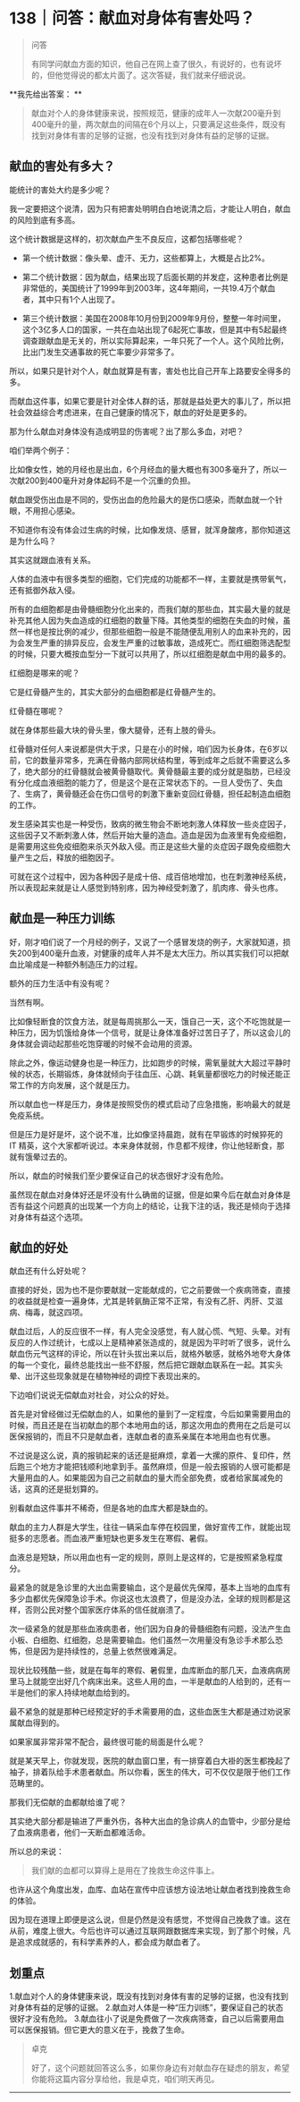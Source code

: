 # 138｜问答：献血对身体有害处吗？

> 问答
> 
> 有同学问献血方面的知识，他自己在网上查了很久，有说好的，也有说坏的，但他觉得说的都太片面了。这次答疑，我们就来仔细说说。

 **我先给出答案： **

> 献血对个人的身体健康来说，按照规范，健康的成年人一次献200毫升到400毫升的量，两次献血的间隔在6个月以上，只要满足这些条件，既没有找到对身体有害的足够的证据，也没有找到对身体有益的足够的证据。

## 献血的害处有多大？

能统计的害处大约是多少呢？

我一定要把这个说清，因为只有把害处明明白白地说清之后，才能让人明白，献血的风险到底有多高。

这个统计数据是这样的，初次献血产生不良反应，这都包括哪些呢？

* 第一个统计数据：像头晕、虚汗、无力，这些都算上，大概是占比2%。

* 第二个统计数据：因为献血，结果出现了后面长期的并发症，这种患者比例是非常低的，美国统计了1999年到2003年，这4年期间，一共19.4万个献血者，其中只有1个人出现了。

* 第三个统计数据：美国在2008年10月份到2009年9月份，整整一年时间里，这个3亿多人口的国家，一共在血站出现了6起死亡事故，但是其中有5起最终调查跟献血是无关的，所以实际算起来，一年只死了一个人。这个风险比例，比出门发生交通事故的死亡率要少非常多了。

所以，如果只是针对个人，献血就算是有害，害处也比自己开车上路要安全得多的多。

而献血这件事，如果它要是针对全体人群的话，那就是益处更大的事儿了，所以把社会效益综合考虑进来，在自己健康的情况下，献血的好处是更多的。

那为什么献血对身体没有造成明显的伤害呢？出了那么多血，对吧？

咱们举两个例子：

比如像女性，她的月经也是出血，6个月经血的量大概也有300多毫升了，所以一次献200到400毫升对身体起码不是一个沉重的负担。

献血跟受伤出血是不同的，受伤出血的危险最大的是伤口感染，而献血就一个针眼，不用担心感染。

不知道你有没有体会过生病的时候，比如像发烧、感冒，就浑身酸疼，那你知道这是为什么吗？

其实这就跟血液有关系。

人体的血液中有很多类型的细胞，它们完成的功能都不一样，主要就是携带氧气，还有抵御外敌入侵。

所有的血细胞都是由骨髓细胞分化出来的，而我们献的那些血，其实最大量的就是补充其他人因为失血造成的红细胞的数量下降。其他类型的细胞在失血的时候，虽然一样也是按比例的减少，但那些细胞一般是不能随便乱用别人的血来补充的，因为会发生严重的排异反应，会发生严重的过敏事故，造成死亡。而红细胞筛选配型的时候，只要大概按血型分一下就可以共用了，所以红细胞是献血中用的最多的。

红细胞是哪来的呢？

它是红骨髓产生的，其实大部分的血细胞都是红骨髓产生的。

红骨髓在哪呢？

就在身体那些最大块的骨头里，像大腿骨，还有上肢的骨头。

红骨髓对任何人来说都是供大于求，只是在小的时候，咱们因为长身体，在6岁以前，它的数量非常多，充满在骨骼内部网状结构里，等到成年之后就不需要这么多了，绝大部分的红骨髓就会被黄骨髓取代。黄骨髓最主要的成分就是脂肪，已经没有分化成血液细胞的能力了，但是这个是在正常状态下的。一旦人受伤了、失血了、生病了，黄骨髓还会在伤口信号的刺激下重新变回红骨髓，担任起制造血细胞的工作。

发生感染其实也是一种受伤，致病的微生物会不断地刺激人体释放一些炎症因子，这些因子又不断刺激人体，然后开始大量的造血。造血是因为血液里有免疫细胞，是需要用这些免疫细胞来杀灭外敌入侵。而正是这些大量的炎症因子跟免疫细胞大量产生之后，释放的细胞因子。

可就在这个过程中，因为各种因子是成十倍、成百倍地增加，也在刺激神经系统，所以表现起来就是让人感觉到特别疼，因为神经受刺激了，肌肉疼、骨头也疼。

## 献血是一种压力训练

好，刚才咱们说了一个月经的例子，又说了一个感冒发烧的例子，大家就知道，损失200到400毫升血液，对健康的成年人并不是太大压力。所以其实我们可以把献血比喻成是一种额外制造压力的过程。

额外的压力生活中有没有呢？

当然有啊。

比如像轻断食的饮食方法，就是每周挑那么一天，饿自己一天，这个不吃饱就是一种压力，因为饥饿给身体一个信号，就是让身体准备好过苦日子了，所以这会儿的身体就会调动起那些吃饱穿暖的时候不会动用的资源。

除此之外，像运动健身也是一种压力，比如跑步的时候，需氧量就大大超过平静时候的状态，长期锻炼，身体就倾向于往血压、心跳、耗氧量都很吃力的时候还能正常工作的方向发展，这个就是压力。

所以献血也一样是压力，身体是按照受伤的模式启动了应急措施，影响最大的就是免疫系统。

但是压力是好是坏，这个说不准，比如像坚持晨跑，就有在早锻炼的时候猝死的 IT 精英，这个大家都听说过。本来身体就弱，作息都不规律，你让他轻断食，那就有饿晕过去的。

所以，献血的时候我们至少要保证自己的状态很好才没有危险。

虽然现在献血对身体好还是坏没有什么确凿的证据，但是如果今后在献血对身体是否有益这个问题真的出现某一个方向上的结论，让我下注的话，我还是倾向于选择对身体有益这个选项。

## 献血的好处

献血还有什么好处呢？

直接的好处，因为也不是你要献就一定能献成的，它之前要做一个疾病筛查，直接的收益就是检查一遍身体，尤其是转氨酶正常不正常，有没有乙肝、丙肝、艾滋病、梅毒，就这四项。

献血过后，人的反应很不一样，有人完全没感觉，有人就心慌、气短、头晕。对有反应的人作过统计，七成以上是精神紧张造成的，就是因为平时听了很多，说什么献血伤元气这样的评论，所以在针头拔出来以后，就格外敏感，就格外地夸大身体的每一个变化，最终总能找出一些不舒服，然后把它跟献血联系在一起。其实头晕、出汗这些现象就是在植物神经的调控下表现出来的。

下边咱们说说无偿献血对社会，对公众的好处。

首先是对曾经做过无偿献血的人，如果他的量到了一定程度，今后如果需要用血的时候，而且还是在当初献血的那个本地用血的话，那这次用血的费用在之后是可以医保报销的，而且不只是献血者，连献血者的直系亲属在本地用血也有优惠。

不过说是这么说，真的报销起来的话还是挺麻烦，拿着一大摞的原件、复印件，然后跑三个地方才能把钱顺利地拿到手。虽然麻烦，但是一般去报销的人很可能都是大量用血的人。如果能因为自己之前献血的量大而全部免费，或者给家属减免的话，这真的还是挺划算的。

别看献血这件事并不稀奇，但是各地的血库大都是缺血的。

献血的主力人群是大学生，往往一辆采血车停在校园里，做好宣传工作，就能出现挺多的志愿者。而血液严重短缺也更多发生在寒假、暑假。

血液总是短缺，所以用血也有一定的规则，原则上是这样的，它是按照紧急程度分。

最紧急的就是急诊里的大出血需要输血，这个是最优先保障，基本上当地的血库有多少血都优先保障急诊手术。你说这也太浪费了，但是没办法，全球的规则都是这样，否则公民对整个国家医疗体系的信任就崩溃了。

次一级紧急的就是那些血液病患者，他们因为自身的骨髓细胞有问题，没法产生血小板、白细胞、红细胞，总是需要输血。他们虽然一次用量没有急诊手术那么恐怖，但是因为是持续性的，总量上依然很难满足。

现状比较残酷一些，就是在每年的寒假、暑假里，血库断血的那几天，血液病病房里马上就能空出好几个病床出来。这些人用的血，一半是献血的人给到的，还有一半是他们的家人持续地献血给到的。

最不紧急的就是那种已经预定好的手术需要用的血，这些血医生大都是通过劝说家属献血得到的。

如果家属非常非常不配合，最终很可能的局面是什么呢？

就是某天早上，你就发现，医院的献血窗口里，有一排穿着白大褂的医生都挽起了袖子，排着队给手术患者献血。所以你看，医生的伟大，可不仅仅是限于他们工作范畴里的。

那我们无偿献的血都献给谁了呢？

其实绝大部分都是输进了严重外伤，各种大出血的急诊病人的血管中，少部分是给了血液病患者，他们一天断血都难活命。

所以总的来说：

> 我们献的血都可以算得上是用在了挽救生命这件事上。

也许从这个角度出发，血库、血站在宣传中应该想方设法地让献血者找到挽救生命的体验。

因为现在道理上即便是这么说，但是仍然是没有感觉，不觉得自己挽救了谁。这在从前，难度上很大。今后也许可以通过互联网跟数据库来实现，到了那个时候，凡是追求成就感的，有科学素养的人，都会成为献血者了。

## 划重点

1.献血对个人的身体健康来说，既没有找到对身体有害的足够的证据，也没有找到对身体有益的足够的证据。
2.献血对人体是一种“压力训练”，要保证自己的状态很好才没有危险。
3.献血往小了说是免费做了一次疾病筛查，自己以后需要用血可以医保报销。但它更大的意义在于，挽救了生命。

> 卓克
> 
> 好了，这个问题就回答这么多，如果你身边有对献血存在疑虑的朋友，希望你能将这篇内容分享给他，我是卓克，咱们明天再见。

---
